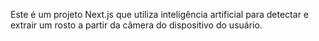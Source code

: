 Este é um projeto Next.js que utiliza inteligência artificial para detectar e extrair um rosto a partir da câmera do dispositivo do usuário.
